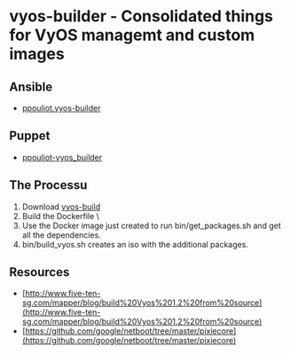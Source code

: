# vyos-builder - Consolidated things for VyOS managemt and custom images

## Ansible

* [ppouliot.vyos-builder](https://github.com/ppouliot/vyos-builder/tree/ansible)

## Puppet

* [ppouliot-vyos_builder](https://github.com/ppouliot/vyos-builder/tree/puppet)



##  The Processu
1. Download [vyos-build](https://github.com/vyos/vyos-build)
2. Build the Dockerfile  \
3. Use the Docker image just created to run bin/get_packages.sh <your package>
   and get all the dependencies.
4. bin/build_vyos.sh creates an iso with the additional packages.

## Resources
* [http://www.five-ten-sg.com/mapper/blog/build%20Vyos%201.2%20from%20source](http://www.five-ten-sg.com/mapper/blog/build%20Vyos%201.2%20from%20source)
* [https://github.com/google/netboot/tree/master/pixiecore](https://github.com/google/netboot/tree/master/pixiecore)
 
